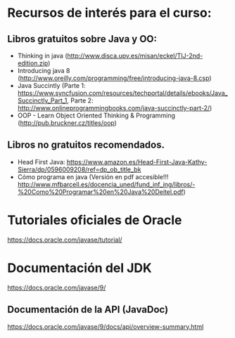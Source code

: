 # Recursos de interés para el curso:

## Libros gratuitos sobre Java y OO:
 - Thinking in java (http://www.disca.upv.es/misan/eckel/TIJ-2nd-edition.zip)
 - Introducing java 8 (http://www.oreilly.com/programming/free/introducing-java-8.csp)
 - Java Succintly (Parte 1: https://www.syncfusion.com/resources/techportal/details/ebooks/Java_Succinctly_Part_1, Parte 2: http://www.onlineprogrammingbooks.com/java-succinctly-part-2/)
 - OOP - Learn Object Oriented Thinking & Programming (http://pub.bruckner.cz/titles/oop)

## Libros no gratuitos recomendados.
 - Head First Java: https://www.amazon.es/Head-First-Java-Kathy-Sierra/dp/0596009208/ref=dp_ob_title_bk
 - Cómo programa en java (Versión en pdf accesible!!! http://www.mfbarcell.es/docencia_uned/fund_inf_ing/libros/-%20Como%20Programar%20en%20Java%20Deitel.pdf)

# Tutoriales oficiales de Oracle
https://docs.oracle.com/javase/tutorial/

# Documentación del JDK
https://docs.oracle.com/javase/9/

## Documentación de la API (JavaDoc)

https://docs.oracle.com/javase/9/docs/api/overview-summary.html


